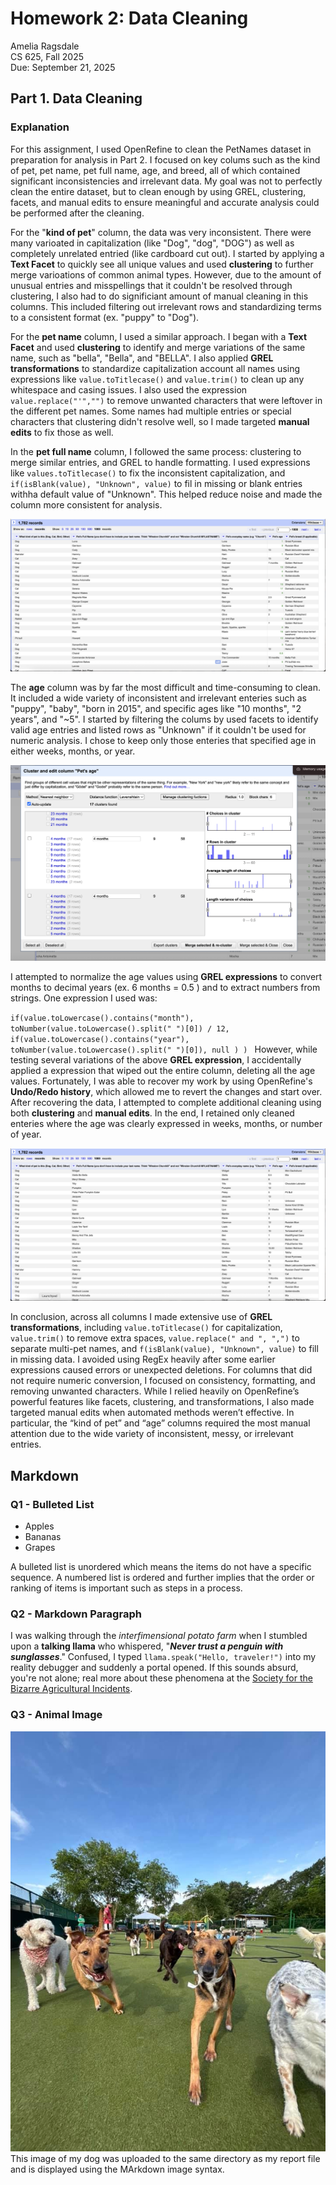 # Homework 2: Data Cleaning

Amelia Ragsdale  
CS 625, Fall 2025  
Due: September 21, 2025

## Part 1. Data Cleaning

### Explanation

For this assignment, I used OpenRefine to clean the PetNames dataset in preparation for analysis in Part 2. I focused on key colums such as the kind of pet, pet name, pet full name, age, and breed, all of which contained significant inconsistencies and irrelevant data. My goal was not to perfectly clean the entire dataset, but to clean enough by using GREL, clustering, facets, and manual edits to ensure meaningful and accurate analysis could be performed after the cleaning.

For the "**kind of pet**" column, the data was very inconsistent. There were many varioated in capitalization (like "Dog", "dog", "DOG") as well as completely unrelated entried (like cardboard cut out). I started by applying a **Text Facet** to quickly see all unique values and used **clustering** to further merge varioations of common animal types. However, due to the amount of unusual entries and misspellings that it couldn't be resolved through clustering, I also had to do significiant amount of manual cleaning in this columns. This included filtering out irrelevant rows and standardizing terms to a consistent format (ex. "puppy" to "Dog").

For the **pet name** column, I used a similar approach. I began with a **Text Facet** and used **clustering** to identify and merge variations of the same name, such as "bella", "Bella", and "BELLA". I also applied **GREL transformations** to standardize capitalization account all names using expressions like `value.toTitlecase()` and `value.trim()` to clean up any whitespace and casing issues. I also used the expression `value.replace("'","")` to remove unwanted characters that were leftover in the different pet names. Some names had multiple entries or special characters that clustering didn't resolve well, so I made targeted **manual edits** to fix those as well.

In the **pet full name** column, I followed the same process: clustering to merge similar entries, and GREL to handle formatting. I used expressions like `values.toTitlecase()` to fix the inconsistent capitalization, and `if(isBlank(value), "Unknown", value)` to fil in missing or blank entries withha default value of "Unknown". This helped reduce noise and made the column more consistent for analysis.

![](CS625_PetName_BEFORE.png) 

The **age** column was by far the most difficult and time-consuming to clean. It included a wide variety of inconsistent and irrelevant enteries such as "puppy", "baby", "born in 2015", and specific ages like "10 months", "2 years", and "~5". I started by filtering the colums by used facets to identify valid age entries and listed rows as "Unknown" if it couldn't be used for numeric analysis. I chose to keep only those enteries that specified age in either weeks, months, or year. 

![](CS625_PetName_AGE.png)

I attempted to normalize the age values using **GREL expressions** to convert months to decimal years (ex. 6 months = 0.5 ) and to extract numbers from strings. One expression I used was:

`if(value.toLowercase().contains("month"),
  toNumber(value.toLowercase().split(" ")[0]) / 12,
  if(value.toLowercase().contains("year"),
    toNumber(value.toLowercase().split(" ")[0]),
    null
  )
)
`
However, while testing several variations of the above **GREL expression**, I accidentally applied a expression that wiped out the entire column, deleting all the age values. Fortunately, I was able to recover my work by using OpenRefine's **Undo/Redo history**, which allowed me to revert the changes and start over. After recovering the data, I attempted to complete additional cleaning using both **clustering** and **manual edits**. In the end, I retained only cleaned enteries where the age was clearly expressed in weeks, months, or number of year.

![](CS625_PetName_AFTER.png)

In conclusion, across all columns I made extensive use of **GREL transformations**, including `value.toTitlecase()` for capitalization, `value.trim()` to remove extra spaces, `value.replace(" and ", ",")` to separate multi-pet names, and `f(isBlank(value), "Unknown", value)` to fill in missing data. I avoided using RegEx heavily after some earlier expressions caused errors or unexpected deletions. For columns that did not require numeric conversion, I focused on consistency, formatting, and removing unwanted characters. While I relied heavily on OpenRefine’s powerful features like facets, clustering, and transformations, I also made targeted manual edits when automated methods weren’t effective. In particular, the “kind of pet” and “age” columns required the most manual attention due to the wide variety of inconsistent, messy, or irrelevant entries.



 

## Markdown

### Q1 - Bulleted List

- Apples
- Bananas
- Grapes

A bulleted list is unordered which means the items do not have a specific sequence. A numbered list is ordered and further implies that the order or ranking of items is important such as steps in a process.

### Q2 - Markdown Paragraph

I was walking through the *interfimensional potato farm* when I stumbled upon a **talking llama** who whispered, "***Never trust a penguin with sunglasses***." Confused, I typed `llama.speak("Hello, traveler!")` into my reality debugger and suddenly a portal opened. If this sounds absurd, you're not alone; real more about these phenomena at the [Society for the Bizarre Agricultural Incidents](https://www.youtube.com/watch?v=dQw4w9WgXcQ).

### Q3 - Animal Image

![This is a picture of my German Shepherd mix, Nala. (She is the brown and black dog on the right)](mydog_nala.JPG) This image of my dog was uploaded to the same directory as my report file and is displayed using the MArkdown image syntax.
